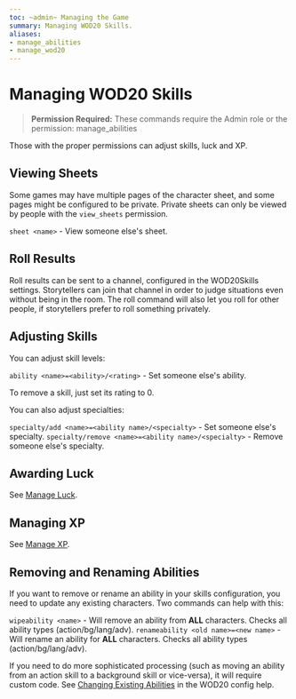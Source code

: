 ```yaml
---
toc: ~admin~ Managing the Game
summary: Managing WOD20 Skills.
aliases:
- manage_abilities
- manage_wod20
---
```

# Managing WOD20 Skills

> **Permission Required:** These commands require the Admin role or the permission: manage\_abilities

Those with the proper permissions can adjust skills, luck and XP.

## Viewing Sheets

Some games may have multiple pages of the character sheet, and some pages might be configured to be private.  Private sheets can only be viewed by people with the `view_sheets` permission.

`sheet <name>` - View someone else's sheet.

## Roll Results

Roll results can be sent to a channel, configured in the WOD20Skills settings.  Storytellers can join that channel in order to judge situations even without being in the room.  The roll command will also let you roll for other people, if storytellers prefer to roll something privately.

## Adjusting Skills

You can adjust skill levels:

`ability <name>=<ability>/<rating>` - Set someone else's ability.

To remove a skill, just set its rating to 0.

You can also adjust specialties:

`specialty/add <name>=<ability name>/<specialty>` - Set someone else's specialty.
`specialty/remove <name>=<ability name>/<specialty>` - Remove someone else's specialty.

## Awarding Luck

See [Manage Luck](/help/manage_luck).

## Managing XP

See [Manage XP](/help/manage_xp).

## Removing and Renaming Abilities

If you want to remove or rename an ability in your skills configuration, you need to update any existing characters. Two commands can help with this:

`wipeability <name>` - Will remove an ability from **ALL** characters. Checks all ability types (action/bg/lang/adv).
`renameability <old name>=<new name>` - Will rename an ability for **ALL** characters. Checks all ability types (action/bg/lang/adv).

If you need to do more sophisticated processing (such as moving an ability from an action skill to a background skill or vice-versa), it will require custom code. See [Changing Existing Abilities](https://aresmush.com/tutorials/config/wod20skills_skills.html#changing-an-existing-ability) in the WOD20 config help.
